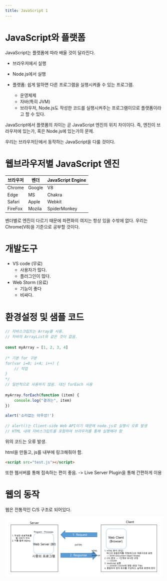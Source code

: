 ```yaml
---
title: JavaScript 1
---
```


# JavaScript와 플랫폼
JavaScript는 플랫폼에 따라 배울 것이 달라진다.
- 브라우저에서 실행
- Node.js에서 실행

- 플랫폼: 쉽게 말하면 다른 프로그램을 실행시켜줄 수 있는 프로그램.
  - 운영체제
  - 자바(특히 JVM)
  - 브라우저, Node.js도 작성한 코드를 실행시켜주는 프로그램이므로 플랫폼이라고 할 수 있다.

JavaScript에서 플랫폼의 차이는 곧 JavaScript 엔진의 위치 차이이다. 즉, 엔진이 브라우저에 있는가, 혹은 Node.js에 있는가의 문제.

우리는 브라우저단에서 동작하는 JavaScript을 다룰 것이다.

# 웹브라우저별 JavaScript 엔진
| 브라우저 | 벤더   | JavaScript Engine |
|----------|--------|-------------------|
| Chrome   | Google | V8                |
| Edge     | MS     | Chakra            |
| Safari   | Apple  | Webkit            |
| FireFox  | Mozila | SpiderMonkey      |

벤더별로 엔진이 다르기 때문에 파편화의 여지는 항상 있을 수밖에 없다. 우리는 Chrome(V8)을 기준으로 공부할 것이다.

# 개발도구
- VS code (무료)
  - 사용자가 많다.
  - 플러그인이 많다.
- Web Storm (유료)
  - 기능이 좋다
  - 비싸다.

# 환경설정 및 샘플 코드

```js
// 자바스크립트는 Array를 사용.
// 자바의 ArrayList와 같은 것이 없음.

const myArray = [1, 2, 3, 4]

/* 기본 for 구분
for(var i=0; i<4; i++) {
    // 작업
}
*/
// 일반적으로 사용하지 않음. 대신 forEach 사용

myArray.forEach(function (item) {
    console.log("결과는", item)
})
```

```js
alert('소리없는 아우성!')

// alert()는 Client-side Web API이기 때문에 node.js로 실행시 오류 발생
// HTML 내에 자바스크립트를 포함하여 브라우저를 통해 실행해야 함
```
위의 코드는 오류 발생.

html을 만들고, js를 내부에 링크해줘야 함.

```html
<script src="test.js"></script>
```

또한 웹서버를 통해 접속하는 편이 좋음. -> Live Server Plugin을 통해 간편하게 이용

# 웹의 동작
웹은 전통적인 C/S 구조로 되어있다. 

![웹의 동작 과정](./Assets/웹의%20동작%20과정.png)
